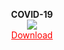 <p align="center">
<b>COVID-19</b><br>
<img src="https://github.com/iiasceri/SomeCOVID/COVID-19.jpg"><br>
<a style="color:red;" href="https://raw.githubusercontent.com/iiasceri/SomeCOVID/master/COVID-19.apk">Download</a>
</p>
